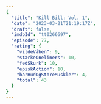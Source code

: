 ```yaml
---
{
  "title": "Kill Bill: Vol. 1",
  "date": "2023-03-21T21:19:17Z",
  "draft": false,
  "imdbId": "tt0266697",
  "episode": 77,
  "rating": {
    "vildeVåben": 9,
    "stærkeOneliners": 10,
    "fedSkurk": 10,
    "episkAction": 10,
    "barHudOgStoreMuskler": 4,
    "total": 43
  }
}
---
```


